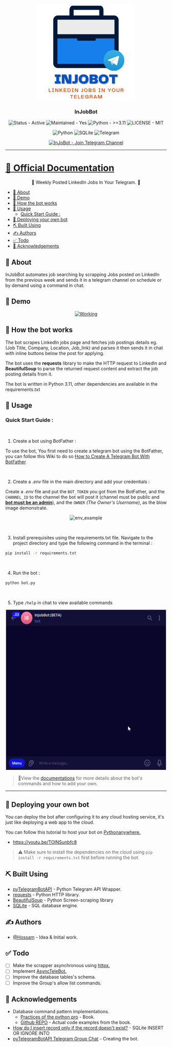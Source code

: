 <p align="center">
  <a href="" rel="noopener">
 <img width=300px height=300px src="src\images\bot_logo.png" alt="Bot logo"></a>
</p>
 
<h3 align="center">InJobBot</h3>
<div align="center">

  ![Status - Active](https://img.shields.io/badge/Status-Active-2ea44f?logo=Cachet&logoColor=green)
  ![Maintained - Yes](https://img.shields.io/badge/Maintained-Yes-2ea44f)
  ![Python - >=3.11](https://img.shields.io/badge/Python->=3.11-blue?logo=Python)
  ![LICENSE - MIT](https://img.shields.io/badge/LICENSE-MIT-yellow)

  ![Python](https://img.shields.io/badge/python-3670A0?style=for-the-badge&logo=python&logoColor=ffdd54)
  ![SQLite](https://img.shields.io/badge/sqlite-%2307405e.svg?style=for-the-badge&logo=sqlite&logoColor=white)
  ![Telegram](https://img.shields.io/badge/Telegram-2CA5E0?style=for-the-badge&logo=telegram&logoColor=white)

  [![InJoBot - Join Telegram Channel](https://img.shields.io/badge/InJoBot-Join_Telegram_Channel-blue?style=for-the-badge&logo=telegram)](https://t.me/itsinjobbot)

</div>

---

# [📄 Official Documentation](https://hossam-elshabory.github.io/InJobBot/) <!-- omit from toc -->

<p align="center"> 🤖 Weekly Posted LinkedIn Jobs In Your Telegram. 🤖
    <br> 
</p>

- [🧐 About ](#-about-)
- [🎥 Demo ](#-demo-)
- [💭 How the bot works ](#-how-the-bot-works-)
- [🎈 Usage ](#-usage-)
  - [Quick Start Guide :](#quick-start-guide-)
- [🚀 Deploying your own bot ](#-deploying-your-own-bot-)
- [⛏️ Built Using ](#️-built-using-)
- [✍️ Authors ](#️-authors-)
- [✅ Todo ](#-todo-)
- [🎉 Acknowledgements ](#-acknowledgements-)

## 🧐 About <a name = "about"></a>
InJobBot automates job searching by scrapping Jobs posted on LinkedIn from the previous week and sends it in a telegram channel on schedule or by demand using a command in chat.

## 🎥 Demo <a name = "demo"></a>
<p align="center">
  <a href="" rel="noopener">
 <img width=500px height=500px src="src\images\example.gif" alt="Working"></a>
</p>

## 💭 How the bot works <a name = "working"></a>

The bot scrapes LinkedIn jobs page and fetches job postings details eg. (Job Title, Company, Location, Job_link) and parses it then sends it in chat with inline buttons below the post for applying.

The bot uses the **requests** library to make the HTTP request to LinkedIn and **BeautifulSoup** to parse the returned request content and extract the job posting details from it.

The bot is written in Python 3.11, other dependencies are available in the requirements.txt

## 🎈 Usage <a name = "usage"></a>

### Quick Start Guide :

<br>

1. Create a bot using BotFather :

To use the bot, You first need to create a telegram bot using
the BotFather, you can follow this Wiki to do so [How to Create A Telegram Bot With BotFather]()

<br>

2. Create a *.env* file in the main directory and add your credentials : 

Create a *.env* file and put the `BOT_TOKEN` you got from the BotFather, and the `CHANNEL_ID` to the channel the bot will post it (channel must be public and **<ins>bot must be an admin</ins>**), and the `OWNER` *(The Owner's Username)*, as the blow image demonstrate.

<div align="center">

![env_example](https://github.com/hossam-elshabory/InJobBot/blob/main/src/images/env_file_example.png) 

</div>

<br>

3. Install prerequisites using the requirements.txt file.
Navigate to the project directory and type the following command in the terminal :

```bash
pip install -r requirements.txt
```

<br>

4. Run the bot :

```bash
python bot.py
```
<br>

5. Type `/help` in chat to view available commands

<p align="center">
  <a href="" rel="noopener">
 <img width=500px height=500px src="src\images\help_command_owner.gif" alt="help command"></a>
</p>

> 🛑View the [documentations](https://hossam-elshabory.github.io/InJobBot/) for more details about the bot's commands and how to add your own.
***

## 🚀 Deploying your own bot <a name = "deployment"></a>
You can deploy the bot after configuring it to any cloud hosting service, it's just like deploying a web app to the cloud.

You can follow this tutorial to host your bot on [Pythonanywhere.](https://www.pythonanywhere.com)
  - https://youtu.be/TOlNSunbfc8

> ⚠ Make sure to install the dependencies on the cloud using `pip install -r requirements.txt` first before running the bot.

## ⛏️ Built Using <a name = "built_using"></a>
+ [pyTelegramBotAPI](https://pypi.org/project/pyTelegramBotAPI/) - Python Telegram API Wrapper.
+ [requests](https://pypi.org/project/requests/) - Python HTTP library.
+ [BeautifulSoup](https://pypi.org/project/beautifulsoup4/) - Python Screen-scraping library
+ [SQLite](https://www.sqlite.org/about.html) - SQL database engine.

## ✍️ Authors <a name = "authors"></a>
+ [@Hossam](https://github.com/hossam-elshabory) - Idea & Initial work.

## ✅ Todo <a name = "TODO"></a>
- [ ] Make the scrapper asynchronous using [httpx.](https://www.python-httpx.org)
- [ ] Implement [AsyncTeleBot.](https://pytba.readthedocs.io/en/latest/async_version/index.html)
- [ ] Improve the database tables's schema.
- [ ] Improve the Group's allow list commands.

## 🎉 Acknowledgements <a name = "acknowledgement"></a>
+ Database command pattern implementations.
  + [Practices of the python pro](https://www.amazon.com/Practices-Python-Pro-Dane-Hillard/dp/1617296082) - Book.
  + [Github REPO](https://github.com/daneah/practices-of-the-python-pro/tree/98bd0a1273d3a3d75f20069cc38d112ea09e6cec/ch10) - Actual code examples from the book. 
+ [How do I insert record only if the record doesn't exist?](https://dba.stackexchange.com/questions/189058/how-do-i-insert-record-only-if-the-record-doesnt-exist) - SQLite INSERT OR IGNORE INTO 
+ [pyTelegramBotAPI Telegram Group Chat](t.me/pyTelegramBotAPI) - Creating the bot.
